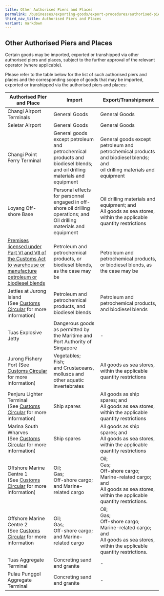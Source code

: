 ```yaml
---
title: Other Authorised Piers and Places
permalink: /businesses/exporting-goods/export-procedures/authorised-piers-places/other-authorised-piers-and-places/
third_nav_title: Authorised Piers and Places
variant: markdown
---
```

<h2>Other Authorised Piers and Places</h2>
<p>Certain goods may be imported, exported or transhipped via other authorised
piers and places, subject to the further approval of the relevant operator
(where applicable).</p>
<p>Please refer to the table below for the list of such authorised piers
and places and the corresponding scope of goods that may be imported, exported
or transhipped via the authorised piers and places:</p>

| Authorised Pier and Place  | Import | Export/Transhipment |
| -------- | -------- | -------- |
| Changi Airport Terminals | General Goods | General Goods |
| Seletar Airport     | General Goods     | General Goods  |
| Changi Point Ferry Terminal  |  General goods except petroleum and petrochemical products and biodiesel blends; and oil drilling materials and equipment |  General goods except petroleum and petrochemical products and biodiesel blends; and <br> oil drilling materials and equipment   |
| Loyang Off-shore Base | Personal effects for personnel engaged in off-shore oil drilling operations; and <br> Oil drilling materials and equipment     | Oil drilling materials and equipment; and <br> All goods as sea stores, within the applicable quantity restrictions     |
| [Premises licensed under Part VI and VII of the Customs Act to warehouse or manufacture petroleum or biodiesel blends](https://www.customs.gov.sg/businesses/customs-schemes-licences-framework/petroleum-licences)     | Petroleum and petrochemical products, or biodiesel blends, as the case may be     | Petroleum and petrochemical products, or biodiesel blends, as the case may be     |
| Jetties at Jurong Island  (See&nbsp;[Customs Circular](https://www.customs.gov.sg/news-and-media/circulars/2001-01-12-Circular032001.pdf)&nbsp;for more information)     |    Petroleum and petrochemical products, and biodiesel blends  |Petroleum and petrochemical products, and biodiesel blends   |
| Tuas Explosive Jetty|  Dangerous goods as permitted by the Maritime and Port Authority of Singapore | -   |
|Jurong Fishery Port (See [Customs Circular](https://www.customs.gov.sg/news-and-media/circulars/2001-01-12-Circular032001.pdf) for more information) |  Vegetables; <br> Fish;<br> and Crustaceans, molluscs and other aquatic invertebrates   | All goods as sea stores, within the applicable quantity restrictions     |
| Penjuru Lighter Terminal  (See&nbsp;[Customs Circular](https://www.customs.gov.sg/news-and-media/circulars/2008-06-18-Circular152008.pdf)&nbsp;for more information)     |  Ship spares  | All goods as ship spares; and <br> All goods as sea stores, within the applicable quantity restrictions     |
| Marina South Wharves  (See&nbsp;[Customs Circular](https://www.customs.gov.sg/news-and-media/circulars/2012-06-07-Circular082012.pdf)&nbsp;for more information)     | Ship spares   | All goods as ship spares; and <br>All goods as sea stores, within the applicable quantity restrictions     |
| Offshore Marine Centre 1  (See&nbsp;[Customs Circular](https://www.customs.gov.sg/news-and-media/circulars/2015-08-12-Circular092015.pdf)&nbsp;for more information)    | Oil; <br>Gas;  <br>Off-shore cargo; <br>and Marine-related cargo     | Oil;<br>Gas; <br>Off-shore cargo; <br> Marine-related cargo; and <br> All goods as sea stores, within the applicable quantity restrictions.     |
| Offshore Marine Centre 2 (See&nbsp;[Customs Circular](https://www.customs.gov.sg/files/circular%2018_2023%20(ver1).pdf)&nbsp;for more information     | Oil; <br>Gas;  <br>Off-shore cargo; <br>and Marine-related cargo    | Oil;<br>Gas; <br>Off-shore cargo; <br>Marine-related cargo; and <br> All goods as sea stores, within the applicable quantity restrictions.     |
| Tuas Aggregate Terminal     | Concreting sand and granite     | -     |
| Pulau Punggol Aggregate Terminal | Concreting sand and granite     | -     |
